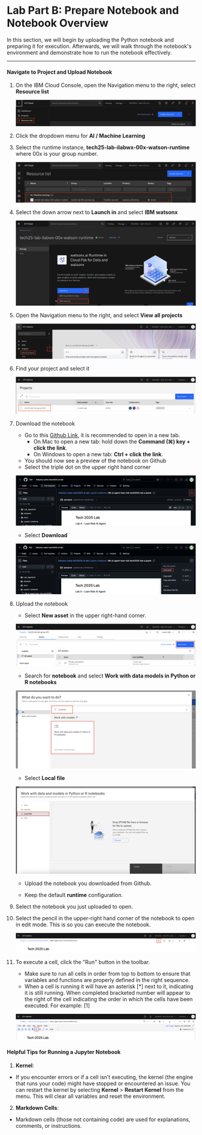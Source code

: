 # Lab Part B: Prepare Notebook and Notebook Overview

In this section, we will begin by uploading the Python notebook and preparing it for execution. Afterwards, we will walk through the notebook's environment and demonstrate how to run the notebook effectively. 
_________

#### Navigate to Project and Upload Notebook

1. On the IBM Cloud Console, open the Navigation menu to the right, select **Resource list**

    ![alt text](../images/select-resource-list.png)

2. Click the dropdown menu for **AI / Machine Learning**
3. Select the runtime instance, **tech25-lab-ilabwx-00x-watson-runtime** where 00x is your group number.

    ![alt text](../images/runtime-select.png)

4. Select the down arrow next to **Launch in** and select **IBM watsonx**

    ![alt text](../images/watsonx-select.png)

5. Open the Navigation menu to the right, and select **View all projects**

    ![alt text](../images/view-all-projects.png)

6. Find your project and select it 

    ![alt text](../images/project-selection.png)

7. Download the notebook
    * Go to this [Github Link](https://github.com/IBM/industry-solns-tech2025-ai-lab/blob/main/jupyter-notebook/NB-rhelai-instructlab-chatbot.ipynb), it is recommended to open in a new tab. <br>
        - On Mac to open a new tab: hold down the **Command (⌘) key + click the link**. <br>
        - On Windows to open a new tab: **Ctrl + click the link**.
    * You should now see a preview of the notebook on Github
    * Select the triple dot on the upper right hand corner

    ![alt text](../images/triple-dot.png)

    * Select **Download**

    ![alt text](../images/download-notebook.png)

8. Upload the notebook <br>
    * Select **New asset** in the upper right-hand corner. <br>

    ![alt text](../images/new-asset.png)

    * Search for **notebook** and select **Work with data models in Python or R notebooks** <br>

    ![alt text](../images/notebook-search.png)

    * Select **Local file** <br>

    ![alt text](../images/select-local-file.png)

    * Upload the notebook you downloaded from Github. 

    * Keep the default **runtime** configuration. 

9. Select the notebook you just uploaded to open. 

10. Select the pencil in the upper-right hand corner of the notebook to open in edit mode. This is so you can execute the notebook.

    ![alt text](../images/selec-edit-notebook.png)

11. To execute a cell, click the "Run" button in the toolbar.
    - Make sure to run all cells in order from top to bottom to ensure that variables and functions are properly defined in the right sequence.
    - When a cell is running it will have an asterisk [*] next to it, indicating it is still running. When completed bracketed number will appear to the right of the cell indicating the order in which the cells have been executed. For example: [1]

    ![alt text](../images/run-cell.png)

#### Helpful Tips for Running a Jupyter Notebook

1. **Kernel**: <br>
- If you encounter errors or if a cell isn’t executing, the kernel (the engine that runs your code) might have stopped or encountered an issue. You can restart the kernel by selecting **Kernel** > **Restart Kernel** from the menu. This will clear all variables and reset the environment.

2. **Markdown Cells**: <br>
- Markdown cells (those not containing code) are used for explanations, comments, or instructions.